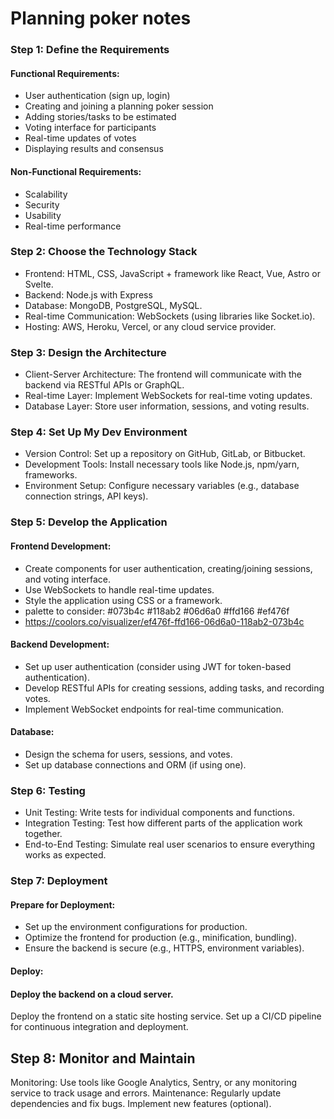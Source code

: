 # Planning poker notes  

### Step 1: Define the Requirements

#### Functional Requirements:

- User authentication (sign up, login)
- Creating and joining a planning poker session
- Adding stories/tasks to be estimated
- Voting interface for participants
- Real-time updates of votes
- Displaying results and consensus

#### Non-Functional Requirements:

- Scalability
- Security
- Usability
- Real-time performance

### Step 2: Choose the Technology Stack

- Frontend: HTML, CSS, JavaScript + framework like React, Vue, Astro or Svelte.
- Backend: Node.js with Express
- Database: MongoDB, PostgreSQL, MySQL.
- Real-time Communication: WebSockets (using libraries like Socket.io).
- Hosting: AWS, Heroku, Vercel, or any cloud service provider.

### Step 3: Design the Architecture

- Client-Server Architecture: The frontend will communicate with the backend via RESTful APIs or GraphQL.
- Real-time Layer: Implement WebSockets for real-time voting updates.
- Database Layer: Store user information, sessions, and voting results.

### Step 4: Set Up My Dev Environment

- Version Control: Set up a repository on GitHub, GitLab, or Bitbucket.
- Development Tools: Install necessary tools like Node.js, npm/yarn, frameworks.
- Environment Setup: Configure necessary variables (e.g., database connection strings, API keys).

### Step 5: Develop the Application

#### Frontend Development:

- Create components for user authentication, creating/joining sessions, and voting interface.
- Use WebSockets to handle real-time updates.
- Style the application using CSS or a framework.
- palette to consider: #073b4c #118ab2 #06d6a0 #ffd166 #ef476f
- https://coolors.co/visualizer/ef476f-ffd166-06d6a0-118ab2-073b4c

#### Backend Development:

- Set up user authentication (consider using JWT for token-based authentication).
- Develop RESTful APIs for creating sessions, adding tasks, and recording votes.
- Implement WebSocket endpoints for real-time communication.

#### Database:

- Design the schema for users, sessions, and votes.
- Set up database connections and ORM (if using one).

### Step 6: Testing

- Unit Testing: Write tests for individual components and functions.
- Integration Testing: Test how different parts of the application work together.
- End-to-End Testing: Simulate real user scenarios to ensure everything works as expected.

### Step 7: Deployment

#### Prepare for Deployment:

- Set up the environment configurations for production.
- Optimize the frontend for production (e.g., minification, bundling).
- Ensure the backend is secure (e.g., HTTPS, environment variables).

#### Deploy:

#### Deploy the backend on a cloud server.

Deploy the frontend on a static site hosting service.
Set up a CI/CD pipeline for continuous integration and deployment.

## Step 8: Monitor and Maintain

Monitoring: Use tools like Google Analytics, Sentry, or any monitoring service to track usage and errors.
Maintenance: Regularly update dependencies and fix bugs. Implement new features (optional).
